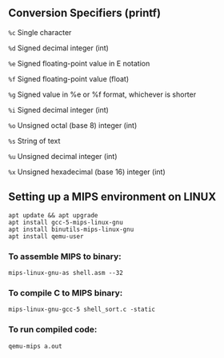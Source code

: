 ## Conversion Specifiers (printf)

`%c`	Single character

`%d`	Signed decimal integer (int)

`%e`	Signed floating-point value in E notation

`%f`	Signed floating-point value (float)

`%g`	Signed value in %e or %f format, whichever is shorter

`%i`	Signed decimal integer (int)

`%o`	Unsigned octal (base 8) integer (int)

`%s`	String of text

`%u`	Unsigned decimal integer (int)

`%x`	Unsigned hexadecimal (base 16) integer (int)

## Setting up a MIPS environment on LINUX
```
apt update && apt upgrade
apt install gcc-5-mips-linux-gnu
apt install binutils-mips-linux-gnu
apt install qemu-user
```
### To assemble MIPS to binary:
`mips-linux-gnu-as shell.asm --32`
### To compile C to MIPS binary:
`mips-linux-gnu-gcc-5 shell_sort.c -static`
### To run compiled code:
`qemu-mips a.out`